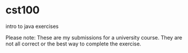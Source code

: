 # cst100
intro to java exercises

Please note: These are my submissions for a university course. They are not all correct or the best way to complete the exercise.
